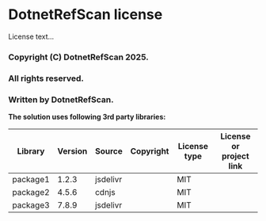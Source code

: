 ﻿# DotnetRefScan license

License text...

### Copyright (C) DotnetRefScan 2025.
### All rights reserved.
### Written by DotnetRefScan.

**The solution uses following 3rd party libraries:**

| Library                           | Version | Source     | Copyright                         | License type            | License or project link         |
|-----------------------------------|---------|------------|-----------------------------------|-------------------------|---------------------------------|
| package1                          | 1.2.3   | jsdelivr   |                                   | MIT                     |                                 |
| package2                          | 4.5.6   | cdnjs      |                                   | MIT                     |                                 |
| package3                          | 7.8.9   | jsdelivr   |                                   | MIT                     |                                 |
